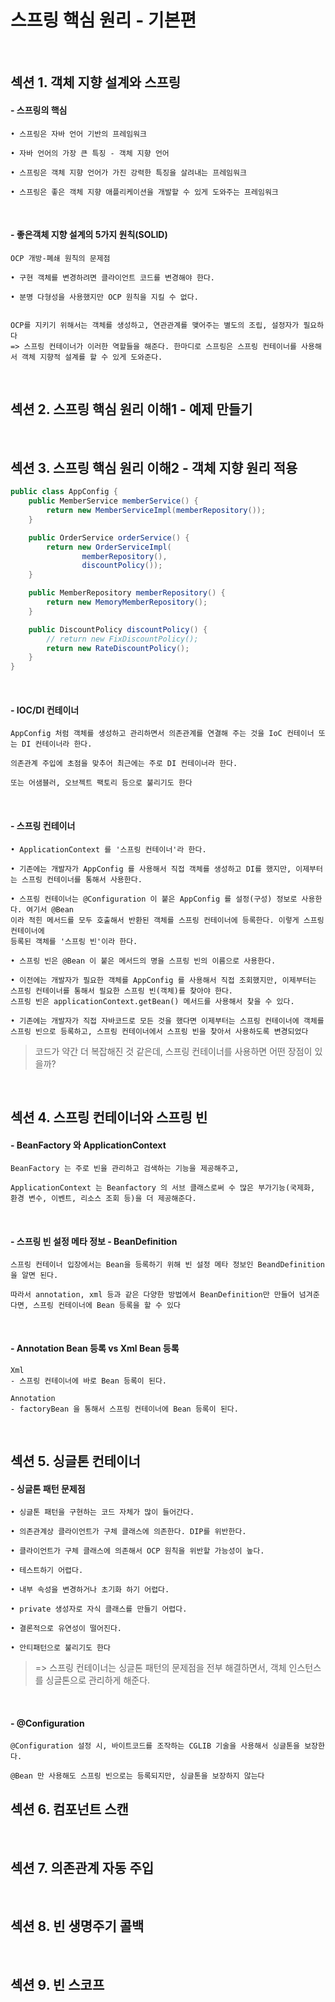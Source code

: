 # 스프링 핵심 원리 - 기본편

<br/>

## 섹션 1. 객체 지향 설계와 스프링

#### - 스프링의 핵심

```
• 스프링은 자바 언어 기반의 프레임워크

• 자바 언어의 가장 큰 특징 - 객체 지향 언어

• 스프링은 객체 지향 언어가 가진 강력한 특징을 살려내는 프레임워크

• 스프링은 좋은 객체 지향 애플리케이션을 개발할 수 있게 도와주는 프레임워크
```

<br/>

#### - 좋은객체 지향 설계의 5가지 원칙(SOLID)

```
OCP 개방-폐쇄 원칙의 문제점

• 구현 객체를 변경하려면 클라이언트 코드를 변경해야 한다.

• 분명 다형성을 사용했지만 OCP 원칙을 지킬 수 없다.


OCP를 지키기 위해서는 객체를 생성하고, 연관관계를 맺어주는 별도의 조립, 설정자가 필요하다 
=> 스프링 컨테이너가 이러한 역할들을 해준다. 한마디로 스프링은 스프링 컨테이너를 사용해서 객체 지향적 설계를 할 수 있게 도와준다.
```

<br/>

## 섹션 2. 스프링 핵심 원리 이해1 - 예제 만들기

<br/>

## 섹션 3. 스프링 핵심 원리 이해2 - 객체 지향 원리 적용

```java
public class AppConfig {
    public MemberService memberService() {
        return new MemberServiceImpl(memberRepository());
    }

    public OrderService orderService() {
        return new OrderServiceImpl(
                memberRepository(),
                discountPolicy());
    }

    public MemberRepository memberRepository() {
        return new MemoryMemberRepository();
    }

    public DiscountPolicy discountPolicy() {
        // return new FixDiscountPolicy();
        return new RateDiscountPolicy();
    }
}
```

<br/>

#### - IOC/DI 컨테이너

```
AppConfig 처럼 객체를 생성하고 관리하면서 의존관계를 연결해 주는 것을 IoC 컨테이너 또는 DI 컨테이너라 한다.
 
의존관계 주입에 초점을 맞추어 최근에는 주로 DI 컨테이너라 한다.

또는 어샘블러, 오브젝트 팩토리 등으로 불리기도 한다
```

<br/>

#### - 스프링 컨테이너
```
• ApplicationContext 를 '스프링 컨테이너'라 한다.

• 기존에는 개발자가 AppConfig 를 사용해서 직접 객체를 생성하고 DI를 했지만, 이제부터는 스프링 컨테이너를 통해서 사용한다.

• 스프링 컨테이너는 @Configuration 이 붙은 AppConfig 를 설정(구성) 정보로 사용한다. 여기서 @Bean
이라 적힌 메서드를 모두 호출해서 반환된 객체를 스프링 컨테이너에 등록한다. 이렇게 스프링 컨테이너에
등록된 객체를 '스프링 빈'이라 한다.

• 스프링 빈은 @Bean 이 붙은 메서드의 명을 스프링 빈의 이름으로 사용한다.

• 이전에는 개발자가 필요한 객체를 AppConfig 를 사용해서 직접 조회했지만, 이제부터는 스프링 컨테이너를 통해서 필요한 스프링 빈(객체)를 찾아야 한다. 
스프링 빈은 applicationContext.getBean() 메서드를 사용해서 찾을 수 있다.

• 기존에는 개발자가 직접 자바코드로 모든 것을 했다면 이제부터는 스프링 컨테이너에 객체를 스프링 빈으로 등록하고, 스프링 컨테이너에서 스프링 빈을 찾아서 사용하도록 변경되었다
```
> 코드가 약간 더 복잡해진 것 같은데, 스프링 컨테이너를 사용하면 어떤 장점이 있을까?

<br/>

## 섹션 4. 스프링 컨테이너와 스프링 빈
 
#### - BeanFactory 와 ApplicationContext
```
BeanFactory 는 주로 빈을 관리하고 검색하는 기능을 제공해주고,

ApplicationContext 는 Beanfactory 의 서브 클래스로써 수 많은 부가기능(국제화, 환경 변수, 이벤트, 리소스 조회 등)을 더 제공해준다.
```

<br/>

#### - 스프링 빈 설정 메타 정보 - BeanDefinition
```
스프링 컨테이너 입장에서는 Bean을 등록하기 위해 빈 설정 메타 정보인 BeandDefinition을 알면 된다.

따라서 annotation, xml 등과 같은 다양한 방법에서 BeanDefinition만 만들어 넘겨준다면, 스프링 컨테이너에 Bean 등록을 할 수 있다 
```

<br/>

#### - Annotation Bean 등록 vs Xml Bean 등록
```
Xml
- 스프링 컨테이너에 바로 Bean 등록이 된다.

Annotation
- factoryBean 을 통해서 스프링 컨테이너에 Bean 등록이 된다. 

```

<br/>

## 섹션 5. 싱글톤 컨테이너

#### - 싱글톤 패턴 문제점
```
• 싱글톤 패턴을 구현하는 코드 자체가 많이 들어간다.

• 의존관계상 클라이언트가 구체 클래스에 의존한다. DIP를 위반한다.

• 클라이언트가 구체 클래스에 의존해서 OCP 원칙을 위반할 가능성이 높다.

• 테스트하기 어렵다.

• 내부 속성을 변경하거나 초기화 하기 어렵다.

• private 생성자로 자식 클래스를 만들기 어렵다.

• 결론적으로 유연성이 떨어진다.

• 안티패턴으로 불리기도 한다
```
> => 스프링 컨테이너는 싱글톤 패턴의 문제점을 전부 해결하면서, 객체 인스턴스를 싱글톤으로 관리하게 해준다.

<br/>

#### - @Configuration
```
@Configuration 설정 시, 바이트코드를 조작하는 CGLIB 기술을 사용해서 싱글톤을 보장한다.

@Bean 만 사용해도 스프링 빈으로는 등록되지만, 싱글톤을 보장하지 않는다
```

## 섹션 6. 컴포넌트 스캔

<br/>

## 섹션 7. 의존관계 자동 주입

<br/>

## 섹션 8. 빈 생명주기 콜백

<br/>

## 섹션 9. 빈 스코프